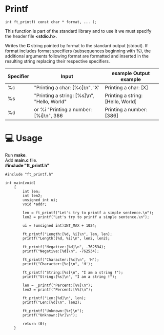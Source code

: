 # Printf


`int ft_printf( const char * format, ... );`

This function is part of the standard library and to use it we must specify the header file **<stdio.h>**.<br />

Writes the **C** string pointed by format to the standard output (stdout). If format includes format specifiers (subsequences beginning with %), the additional arguments following format are formatted and inserted in the resulting string replacing their respective specifiers.<br />

| Specifier |	Input | example	Output example |
| --------- | ----- | ---------------------- |
| %c|	"Printing a char: [%c]\n", 'X'	| Printing a char: [X]
| %s|	"Printing a string: [%s]\n", "Hello, World"	| Printing a string: [Hello, World]
| %d|or %i	"Printing a number: [%i]\n", 386	| Printing a number: [386]

# :computer: Usage

Run **make**.<br />
Add **main.c** file.<br />
**#include "ft_printf.h"**<br />
```
#include "ft_printf.h"

int main(void)
    {
        int len;
        int len2;
        unsigned int ui;
        void *addr;

        len = ft_printf("Let's try to printf a simple sentence.\n");
        len2 = printf("Let's try to printf a simple sentence.\n");
        
        ui = (unsigned int)INT_MAX + 1024;
        
        ft_printf("Length:[%d, %i]\n", len, len);
        printf("Length:[%d, %i]\n", len2, len2);
        
        ft_printf("Negative:[%d]\n", -762534);
        printf("Negative:[%d]\n", -762534);
        
        ft_printf("Character:[%c]\n", 'H');
        printf("Character:[%c]\n", 'H');
        
        ft_printf("String:[%s]\n", "I am a string !");
        printf("String:[%s]\n", "I am a string !");
        
        len = _printf("Percent:[%%]\n");
        len2 = printf("Percent:[%%]\n");
        
        ft_printf("Len:[%d]\n", len);
        printf("Len:[%d]\n", len2);
        
        ft_printf("Unknown:[%r]\n");
        printf("Unknown:[%r]\n");
        
        return (0);
    }
    
  
